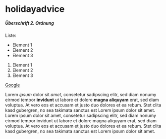 # holidayadvice
##### Überschrift 2. Ordnung

Liste:
- Element 1
- Element 2
- Element 3

1. Element 1
2. Element 2
3. Element 3

[Google](https://google.com) 

Lorem *ipsum* dolor sit _amet_, consetetur sadipscing elitr, sed diam nonumy eirmod tempor **invidunt** ut labore et dolore __magna aliquyam__ erat, sed diam voluptua. At vero eos et accusam et justo duo dolores et ea rebum. Stet clita kasd gubergren, no sea takimata sanctus est Lorem ipsum dolor sit amet. Lorem ipsum dolor sit amet, consetetur sadipscing elitr, sed diam nonumy eirmod tempor invidunt ut labore et dolore magna aliquyam erat, sed diam voluptua. At vero eos et accusam et justo duo dolores et ea rebum. Stet clita kasd gubergren, no sea takimata sanctus est Lorem ipsum dolor sit amet.
